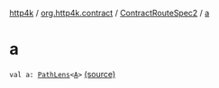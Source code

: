[http4k](../../index.md) / [org.http4k.contract](../index.md) / [ContractRouteSpec2](index.md) / [a](./a.md)

# a

`val a: `[`PathLens`](../../org.http4k.lens/-path-lens/index.md)`<`[`A`](-binder/index.md#A)`>` [(source)](https://github.com/http4k/http4k/blob/master/http4k-contract/src/main/kotlin/org/http4k/contract/routeSpec.kt#L61)